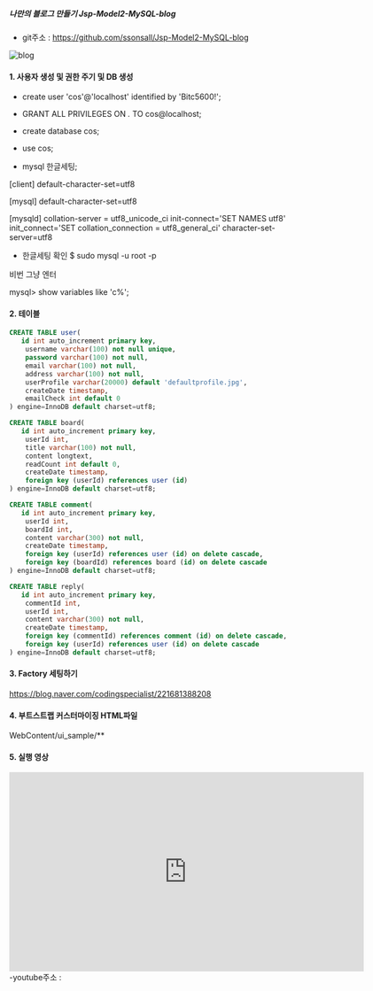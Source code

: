 ##### 나만의 블로그 만들기 Jsp-Model2-MySQL-blog

- git주소 : <https://github.com/ssonsall/Jsp-Model2-MySQL-blog>

![blog](https://postfiles.pstatic.net/MjAxOTExMTJfNzYg/MDAxNTczNTM5NTA0NTUw.uoTg1BMfppFO5RnESgJliaDKr6lDNFZ9dkEXYcBXZDEg.8wCK4u8NLuajvx_5UG18szRcuzlexIAQppZsWb1m9Vog.PNG.getinthere/Screenshot_23.png?type=w773)

#### 1. 사용자 생성 및 권한 주기 및 DB 생성
- create user 'cos'@'localhost' identified by 'Bitc5600!';
- GRANT ALL PRIVILEGES ON *.* TO cos@localhost;
- create database cos;
- use cos;

- mysql 한글세팅;

[client]
default-character-set=utf8

[mysql]
default-character-set=utf8

[mysqld]
collation-server = utf8_unicode_ci
init-connect='SET NAMES utf8'
init_connect='SET collation_connection = utf8_general_ci'
character-set-server=utf8

- 한글세팅 확인
$ sudo mysql -u root -p

비번 그냥 엔터

mysql> show variables like 'c%';

#### 2. 테이블
```sql
CREATE TABLE user(
   id int auto_increment primary key,
    username varchar(100) not null unique,
    password varchar(100) not null,
    email varchar(100) not null,
    address varchar(100) not null,
    userProfile varchar(20000) default 'defaultprofile.jpg',
    createDate timestamp,
    emailCheck int default 0
) engine=InnoDB default charset=utf8;
```

```sql
CREATE TABLE board(
   id int auto_increment primary key,
    userId int,
    title varchar(100) not null,
    content longtext,
    readCount int default 0,
    createDate timestamp,
    foreign key (userId) references user (id)
) engine=InnoDB default charset=utf8;
```

```sql
CREATE TABLE comment(
   id int auto_increment primary key,
    userId int,
    boardId int,
    content varchar(300) not null,
    createDate timestamp,
    foreign key (userId) references user (id) on delete cascade,
    foreign key (boardId) references board (id) on delete cascade
) engine=InnoDB default charset=utf8;
```

```sql
CREATE TABLE reply(
   id int auto_increment primary key,
    commentId int,
    userId int,
    content varchar(300) not null,
    createDate timestamp,
    foreign key (commentId) references comment (id) on delete cascade,
    foreign key (userId) references user (id) on delete cascade
) engine=InnoDB default charset=utf8;
```

#### 3. Factory 세팅하기
<https://blog.naver.com/codingspecialist/221681388208>

#### 4. 부트스트랩 커스터마이징 HTML파일
WebContent/ui_sample/**

#### 5. 실행 영상
<iframe width="640" height="360" src="https://www.youtube.com/embed/YyrSoUDwq-8" frameborder="0" gesture="media" allowfullscreen=""></iframe>
-youtube주소 : <https://www.youtube.com/watch?v=YyrSoUDwq-8>
